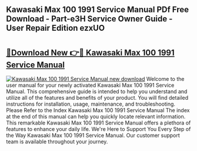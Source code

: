 ## Kawasaki Max 100 1991 Service Manual PDf Free Download - Part-e3H Service Owner Guide - User Repair Edition ezxUO

# <h2><a href="http://bc8223.oget.top/?id=Kawasaki+Max+100+1991+Service+Manual">🔗Download New 👉🔴 Kawasaki Max 100 1991 Service Manual</a></h2>

[![Kawasaki Max 100 1991 Service Manual new download](https://i.imgur.com/5g1atiW.png)](http://bc8223.oget.top/?id=Kawasaki+Max+100+1991+Service+Manual)
Welcome to the user manual for your newly activated Kawasaki Max 100 1991 Service Manual. This comprehensive guide is intended to help you understand and utilize all of the features and benefits of your product. You will find detailed instructions for installation, usage, maintenance, and troubleshooting. Please Refer to the Index Kawasaki Max 100 1991 Service Manual The index at the end of this manual can help you quickly locate relevant information. This remarkable Kawasaki Max 100 1991 Service Manual offers a plethora of features to enhance your daily life. We're Here to Support You Every Step of the Way Kawasaki Max 100 1991 Service Manual. Our customer support team is available throughout your journey.

